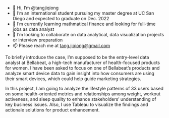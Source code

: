 - 👋 Hi, I’m @tangjiqiong
- 👀 I’m an international student pursuing my master degree at UC San Diego and expected to graduate on Dec. 2022
- 🌱 I’m currently learning mathmatical finance and looking for full-time jobs as data analyst
- 💞️ I’m looking to collaborate on data analytical, data visualization projects or interview preparation
- 📫 Please reach me at tang.jiqiong@gmail.com


To briefly introduce the case, I’m supposed to be the entry-level data analyst at Bellabeat, a high-tech manufacturer of health-focused products for women. I have been asked to focus on one of Bellabeat’s products and analyze smart device data to gain insight into how consumers are using their smart devices, which could help guide marketing strategies.

In this project, I am going to analyze the lifestyle patterns of 33 users based on some health-oriented metrics and relationships among weight, workout activeness, and sleep quality to enhance stakeholders’ understanding of key business issues. Also, I use Tableau to visualize the findings and actionale solutions for product enhancement.




<!---
tangjiqiong/tangjiqiong is a ✨ special ✨ repository because its `README.md` (this file) appears on your GitHub profile.
You can click the Preview link to take a look at your changes.
--->
